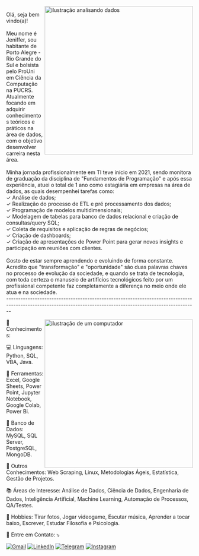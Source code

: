<img src="https://www.teclaminas.com.br/assets/img/server-img.png" alt="ilustração analisando dados" min-width="400px" max-width="400px" width="400px" align="right">
<p align="left"> 
  Olá, seja bem vindo(a)!<br><br>
  Meu nome é Jeniffer, sou habitante de Porto Alegre - Rio Grande do Sul e bolsista pelo ProUni em Ciência da Computação na PUCRS. Atualmente focando em adquirir conhecimentos teóricos e práticos na área de dados, com o objetivo desenvolver carreira nesta área.<br><br>
  Minha jornada profissionalmente em TI teve início em 2021, sendo monitora de graduação da disciplina de "Fundamentos de Programação" e após essa experiência, atuei o total de 1 ano como estagiária em empresas na área de dados, as quais desempenhei tarefas como: 
  <br>✓ Análise de dados;
  <br>✓ Realização do processo de ETL e pré processamento dos dados;
  <br>✓ Programação de modelos multidimensionais;
  <br>✓ Modelagem de tabelas para banco de dados relacional e criação de consultas/query SQL;
  <br>✓ Coleta de requisitos e aplicação de regras de negócios;
  <br>✓ Criação de dashboards;
  <br>✓ Criação de apresentações de Power Point para gerar novos insights e participação em reuniões com clientes.<br><br>
  Gosto de estar sempre aprendendo e evoluindo de forma constante. Acredito que "transformação" e "oportunidade" são duas palavras chaves no processo de evolução da sociedade, e quando se trata de tecnologia, com toda certeza o manuseio de artifícios tecnológicos feito por um profissional competente faz completamente a diferença no meio onde ele atua e na sociedade. 
<br>--------------------------------------------------------------------------------------------------------------------------------------------------------------
</p>

<img src="https://raw.githubusercontent.com/MicaelliMedeiros/micaellimedeiros/master/image/computer-illustration.png" alt="ilustração de um computador" min-width="400px" max-width="400px" width="400px" align="right">

<p align="left">🌱 Conhecimentos: </p>

<p align="left">
  💻 Linguagens: Python, SQL, VBA, Java.
</p>

<p align="left">
  💼 Ferramentas: Excel, Google Sheets, Power Point, Jupyter Notebook, Google Colab, Power Bi. 
</p>

<p align="left">
  💼 Banco de Dados: MySQL, SQL Server, PostgreSQL, MongoDB. 
</p>

<p align="left">
  📜 Outros Conhecimentos: Web Scraping, Linux, Metodologias Ágeis, Estatística, Gestão de Projetos. 
</p>

<p align="left">
  📚 Áreas de Interesse: Análise de Dados, Ciência de Dados, Engenharia de Dados, Inteligência Artificial, Machine Learning, Automação de Processos, QA/Testes. 
</p>

<p align="left">
  🦄 Hobbies: Tirar fotos, Jogar videogame, Escutar música, Aprender a tocar baixo, Escrever, Estudar Filosofia e Psicologia.
</p>

<p align="left">
  💌 Entre em Contato: ⤵️
</p>

<p align="left">
  <a href="mailto:jenifferrborges@gmail.com" title="Gmail">
  <img src="https://img.shields.io/badge/-Gmail-FF0000?style=flat-square&labelColor=FF0000&logo=gmail&logoColor=white&link=mailto:jenifferrborges@gmail.com" alt="Gmail"/></a>

  <a href="https://www.linkedin.com/in/jeniffermborges/" title="LinkedIn">
  <img src="https://img.shields.io/badge/-Linkedin-0e76a8?style=flat-square&logo=Linkedin&logoColor=white&link=https://www.linkedin.com/in/jeniffermborges/" alt="LinkedIn"/></a>

  <a href="http://t.me/jeniffermb" title="Telegram">
  <img src="https://img.shields.io/badge/Telegram-2CA5E0?style=flat-square&logo=telegram&logoColor=white&link=http://t.me/jeniffermb" alt="Telegram"/></a>

  <a href="https://instagram.com/the_coding_effect" title="Instagram">
  <img src="https://img.shields.io/badge/-Instagram-DF0174?style=flat-square&labelColor=DF0174&logo=instagram&logoColor=white&link=https://instagram.com/the_coding_effect" alt="Instagram"/></a>
</p>
